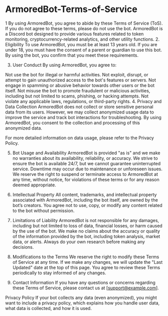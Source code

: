# ArmoredBot-Terms-of-Service
1 By using ArmoredBot, you agree to abide by these Terms of Service (ToS). If you do not agree to these terms, please do not use the bot.  ArmoredBot is a Discord bot designed to provide various features related to token monitoring, cryptocurrency-related analytics, and other utility functions.
2. Eligibility
To use ArmoredBot, you must be at least 13 years old. If you are under 18, you must have the consent of a parent or guardian to use this bot. By using the bot, you confirm that you meet these requirements.

3. User Conduct
By using ArmoredBot, you agree to:

Not use the bot for illegal or harmful activities.
Not exploit, disrupt, or attempt to gain unauthorized access to the bot's features or servers.
Not engage in spamming or abusive behavior towards other users or the bot itself.
Not misuse the bot to promote fraudulent or malicious activities, including but not limited to scams, phishing, or hacking attempts.
Not violate any applicable laws, regulations, or third-party rights.
4. Privacy and Data Collection
ArmoredBot does not collect or store sensitive personal data from its users. However, we may collect anonymized usage data to improve the service and track bot interactions for troubleshooting. By using ArmoredBot, you consent to the collection and processing of this anonymized data.

For more detailed information on data usage, please refer to the Privacy Policy.

5. Bot Usage and Availability
ArmoredBot is provided "as is" and we make no warranties about its availability, reliability, or accuracy.
We strive to ensure the bot is available 24/7, but we cannot guarantee uninterrupted service. Downtime may occur due to maintenance or unforeseen issues.
We reserve the right to suspend or terminate access to ArmoredBot at any time, without notice, for violations of these terms or for any reason deemed appropriate.
6. Intellectual Property
All content, trademarks, and intellectual property associated with ArmoredBot, including the bot itself, are owned by the bot’s creators. You agree not to use, copy, or modify any content related to the bot without permission.

7. Limitations of Liability
ArmoredBot is not responsible for any damages, including but not limited to loss of data, financial losses, or harm caused by the use of the bot.
We make no claims about the accuracy or quality of the information provided by the bot, including token analysis, market data, or alerts. Always do your own research before making any decisions.
8. Modifications to the Terms
We reserve the right to modify these Terms of Service at any time. If we make any changes, we will update the "Last Updated" date at the top of this page. You agree to review these Terms periodically to stay informed of any changes.

9. Contact Information
If you have any questions or concerns regarding these Terms of Service, please contact us at [support@example.com].

Privacy Policy
If your bot collects any data (even anonymized), you might want to include a privacy policy, which explains how you handle user data, what data is collected, and how it is used.
